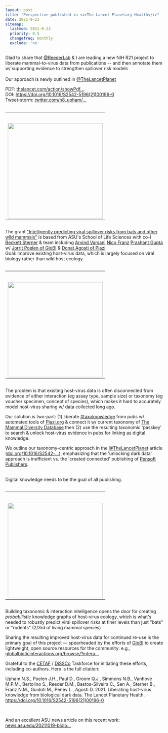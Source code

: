 ```yaml
---
layout: post
title: "Perspective published in <i>The Lancet Planetary Health</i>"
date: 2021-9-23
sitemap:
  lastmod: 2021-9-23
  priority: 0.5
  changefreq: monthly
  exclude: 'no'
---
```





Glad to share that <a class="entity-mention" href="https://twitter.com/ReederLab">@ReederLab</a> &amp; I are leading a new NIH R21 project to liberate mammal-to-virus data from publications -- and then annotate them w/ supporting evidence to strengthen spillover risk models<br />
<br />
Our approach is newly outlined in <a class="entity-mention" href="https://twitter.com/TheLancetPlanet">@TheLancetPlanet</a> 



PDF: <a class="entity-url" data-preview="true" href="https://www.thelancet.com/action/showPdf?pii=S2542-5196%2821%2900196-0">thelancet.com/action/showPdf…</a><br />
DOI: <a class="entity-url" data-preview="true" href="https://doi.org/10.1016/S2542-5196(21)00196-0">https://doi.org/10.1016/S2542-5196(21)00196-0</a><br />
Tweet-storm: <a class="entity-url" data-preview="true" href="https://twitter.com/n8_upham/status/1450596627685670912">twitter.com/n8_upham/…</a><br />


<table class="image" style="float:right; margin-left: 2em">
<caption align="bottom"></caption>
<tr><td><img border="0" src="https://pbs.twimg.com/media/FCF9FDtVkAAtLvd.jpg" height="300px" style="float:right; margin-top: 2em"/>
	</td></tr>
</table>


The grant <a href="https://reporter.nih.gov/search/qD_Mp36HUkKM1D-Q4pjiLg/project-details/10289637">"Intelligently predicting viral spillover risks from bats and other wild mammals"</a> is based from ASU's School of Life Sciences with co-I <a class="entity-mention" href="https://twitter.com/beckettws">Beckett Sterner</a> &amp; team including <a class="entity-mention" href="https://twitter.com/Varsani_lab">Arvind Varsani</a> <a class="entity-mention" href="https://twitter.com/taxonbytes">Nico Franz</a> <a class="entity-mention" href="https://twitter.com/pguptanz">Prashant Gupta</a> w/ <a class="entity-mention" href="https://twitter.com/GlobalBiotic">Jorrit Poelen of GloBI</a> &amp; <a class="entity-mention" href="https://twitter.com/plazi_ch">Donat Agosti of Plazi</a>.
<br />
Goal: Improve existing host-virus data, which is largely focused on viral biology rather than wild host ecology.<br />

<table class="image" style="float:right; margin-left: 2em">
<caption align="bottom"></caption>
<tr><td><img border="0" src="https://pbs.twimg.com/media/FCGAqCyVEAATy6P.jpg" height="300px" style="float:right; margin-top: 2em"/>
	</td></tr>
</table>


The problem is that existing host-virus data is often disconnected from evidence of either interaction (eg assay type, sample size) or taxonomy (eg voucher specimen, concept of species), which makes it hard to accurately model host-virus sharing w/ data collected long ago.<br />

Our solution is two-part: (1) liberate <a class="entity-hashtag" href="/hashtag/taxoknowledge">#taxoknowledge</a> from pubs w/ automated tools of <a href="http://plazi.org/">Plazi.org</a> &amp; connect it w/ current taxonomy of <a href="https://www.mammaldiversity.org/">The Mammal Diversity Database</a> then (2) use the resulting taxonomic 'passkey' to search &amp; unlock host-virus evidence in pubs for linking as digital knowledge.<br />


We outline our taxonomy-centric approach in the <a class="entity-mention" href="https://twitter.com/TheLancetPlanet">@TheLancetPlanet</a> article (<a class="entity-url" data-preview="true" href="https://doi.org/10.1016/S2542-5196(21)00196-0">doi.org/10.1016/S2542-…</a>), emphasizing that the 'unlocking dark data' approach is inefficient vs. the 'created connected' publishing of <a href="https://pensoft.net/index.php?">Pensoft Publishers</a>.<br />
<br />

Digital knowledge needs to be the goal of all publishing.<br />


<table class="image" style="float:right; margin-left: 2em">
<caption align="bottom"></caption>
<tr><td><img border="0" src="https://pbs.twimg.com/media/FCGFLS5VQAEKkwl.jpg" height="300px" style="float:right; margin-top: 2em"/>
	</td></tr>
</table>

Building taxonomic &amp; interaction intelligence opens the door for creating *probabilistic* knowledge graphs of host-virus ecology, which is what's needed to robustly predict viral spillover risks at finer levels than just "bats" or "rodents" (2/3rd of living mammal species)<br />

Sharing the resulting improved host-virus data for continued re-use is the primary goal of this project — spearheaded by the efforts of <a href="https://www.globalbioticinteractions.org/">GloBI</a> to create lightweight, open source resources for the community: e.g., <a class="entity-url" data-preview="true" href="https://www.globalbioticinteractions.org/browse/?interactionType=hasHost&resultType=json&sourceTaxon=Coronavirus&targetTaxon=Rhinolophus">globalbioticinteractions.org/browse/?intera…</a><br />


Grateful to the <a class="entity-mention" href="https://twitter.com/eurotaxonomy">CETAF</a> / <a class="entity-mention" href="https://twitter.com/DiSSCoEU">DiSSCo</a> Taskforce for initiating these efforts, including co-authors.  Here is the full citation:

 Upham N.S., Poelen J.H., Paul D., Groom Q.J., Simmons N.B., Vanhove M.P.M., Bertolino S., Reeder D.M., Bastos-Silveira C., Sen A., Sterner B., Franz N.M., Guidoti M., Penev L., Agosti D. 2021. Liberating host–virus knowledge from biological dark data. The Lancet Planetary Health. https://doi.org/10.1016/S2542-5196(21)00196-0

<br />

And an excellent ASU news article on this recent work: <a href="https://news.asu.edu/20211019-biological-dark-data-times-viral-spillover">news.asu.edu/20211019-biolo…</a> <span class="nop nop-end"><br />


